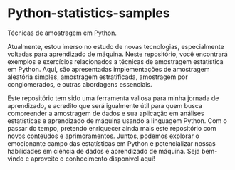  
# Python-statistics-samples
Técnicas de amostragem em Python.
 
Atualmente, estou imerso no estudo de novas tecnologias, especialmente voltadas para aprendizado de máquina. Neste repositório, você encontrará exemplos e exercícios relacionados a técnicas de amostragem estatística em Python. Aqui, são apresentadas implementações de amostragem aleatória simples, amostragem estratificada, amostragem por conglomerados, e outras abordagens essenciais.

Este repositório tem sido uma ferramenta valiosa para minha jornada de aprendizado, e acredito que será igualmente útil para quem busca compreender a amostragem de dados e sua aplicação em análises estatísticas e aprendizado de máquina usando a linguagem Python. Com o passar do tempo, pretendo enriquecer ainda mais este repositório com novos conteúdos e aprimoramentos. Juntos, podemos explorar o emocionante campo das estatísticas em Python e potencializar nossas habilidades em ciência de dados e aprendizado de máquina. Seja bem-vindo e aproveite o conhecimento disponível aqui!
